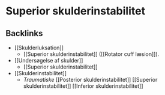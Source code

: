 # Superior skulderinstabilitet
## Backlinks
* [[Skulderluksation]]
	* [[Superior skulderinstabilitet]] ([[Rotator cuff læsion]]).
* [[Undersøgelse af skulder]]
	* [[Superior skulderinstabilitet]]
* [[Skulderinstabilitet]]
	* *Traumatiske*
[[Posterior skulderinstabilitet]]
[[Superior skulderinstabilitet]]
[[Inferior skulderinstabilitet]]

<!-- #anki/tag/med/Orto #anki/deck/Medicine #anki/tag/med/GP -->

<!-- {BearID:29971731-D163-4AC6-A0B6-532A42E901D6-19264-000024051DF1329A} -->
